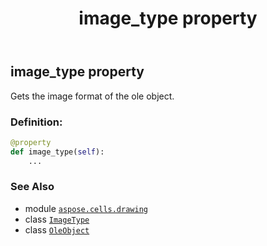 ﻿---
title: image_type property
second_title: Aspose.Cells for Python via .NET API References
description: 
type: docs
weight: 610
url: /aspose.cells.drawing/oleobject/image_type/
is_root: false
---

## image_type property


Gets the image format of the ole object.
### Definition:
```python
@property
def image_type(self):
    ...
```

### See Also
* module [`aspose.cells.drawing`](../../)
* class [`ImageType`](/cells/python-net/aspose.cells.drawing/imagetype)
* class [`OleObject`](/cells/python-net/aspose.cells.drawing/oleobject)
